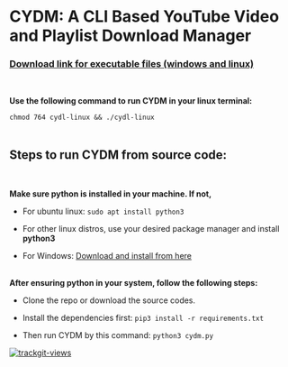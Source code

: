 # CYDM: A CLI Based YouTube Video and Playlist Download Manager

### [Download link for executable files (windows and linux)](https://github.com/redwan-hossain/cydl/releases/)

<br>

**Use the following command to run CYDM in your linux terminal:**

`chmod 764 cydl-linux && ./cydl-linux`
<br><br>

## Steps to run CYDM from source code:

<br>

**Make sure python is installed in your machine. If not,**

- For ubuntu linux: `sudo apt install python3`

- For other linux distros, use your desired package manager and install **python3**

- For Windows: [Download and install from here](https://www.python.org/downloads/)
  <br> <br>

**After ensuring python in your system, follow the following steps:**

- Clone the repo or download the source codes.

- Install the dependencies first: `pip3 install -r requirements.txt`

- Then run CYDM by this command: `python3 cydm.py`


<a href="https://trackgit.com">
<img src="https://us-central1-trackgit-analytics.cloudfunctions.net/token/ping/l8odqh0kelvlsqjwh6l8" alt="trackgit-views" />
</a>
